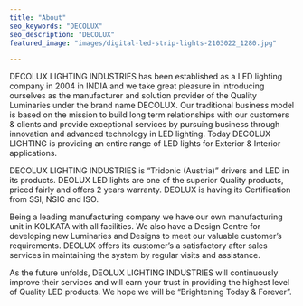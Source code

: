 ```yaml
---
title: "About"
seo_keywords: "DECOLUX"
seo_description: "DECOLUX"
featured_image: "images/digital-led-strip-lights-2103022_1280.jpg"

---
```


DECOLUX LIGHTING INDUSTRIES has been established as a LED lighting company in 2004 in INDIA and we take great pleasure in introducing ourselves as the manufacturer and solution provider of the Quality Luminaries under the brand name DECOLUX. Our traditional business model is based on the mission to build long term relationships with our customers & clients and provide exceptional services by pursuing business through innovation and advanced technology in LED lighting. Today DECOLUX LIGHTING is providing an entire range of LED lights for Exterior & Interior applications.

DECOLUX LIGHTING INDUSTRIES is “Tridonic (Austria)” drivers and LED in its products. DEOLUX LED lights are one of the superior Quality products, priced fairly and offers 2 years warranty. DEOLUX is having its Certification from SSI, NSIC and ISO.

Being a leading manufacturing company we have our own manufacturing unit in KOLKATA with all facilities. We also have a Design Centre for developing new Luminaries and Designs to meet our valuable customer’s requirements. DEOLUX offers its customer’s a satisfactory after sales services in maintaining the system by regular visits and assistance.

As the future unfolds, DEOLUX LIGHTING INDUSTRIES will continuously improve their services and will earn your trust in providing the highest level of Quality LED products. We hope we will be “Brightening Today & Forever”.

